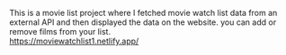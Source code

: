 This is a movie list project where I fetched movie watch list data from an external API and then displayed the data on the website. you can add or remove films from your list.  
                     https://moviewatchlist1.netlify.app/     
 

